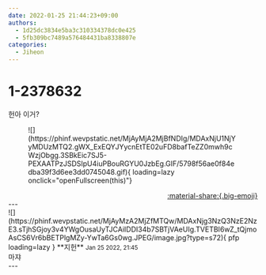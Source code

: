 ```yaml
---
date: 2022-01-25 21:44:23+09:00
authors:
  - 1d25dc3834e5ba3c310334378dc0e425
  - 5fb309bc7489a576484431ba8338807e
categories:
  - Jiheon
---
```


# 1-2378632

<div class="post-container" markdown="1">
<div class="content-container md-sidebar__scrollwrap" markdown="1">

헌아 이거?
<figure markdown="1">
![](https://phinf.wevpstatic.net/MjAyMjA2MjBfNDIg/MDAxNjU1NjYyMDUzMTQ2.gWX_ExEQYJYycnEtTE02uFD8bafTeZZ0mwh9cWzjObgg.3SBkEic7SJ5-PEXAATPzJSDSIpU4iuPBouRGYU0JzbEg.GIF/5798f56ae0f84edba39f3d6ee3dd0745048.gif){ loading=lazy onclick="openFullscreen(this)"}
</figure>


</div>
</div>

<div style="text-align: right;" markdown="1">
<a href="https://weverse.io/fromis9/fanpost/1-2378632" style="text-align: right;">:material-share:{.big-emoji}</a>
</div>
---

<div class="comments-container md-sidebar__scrollwrap" markdown="1">
<div class="comment" markdown="1">
<div class='id-container' markdown="1">
![](https://phinf.wevpstatic.net/MjAyMzA2MjZfMTQw/MDAxNjg3NzQ3NzE2NzE3.sTjhSGjoy3v4YWgOusaUyTJCAiIDDI34b7SBTjVAeUIg.TVETBI6wZ_tQjmoAsCS6Vr6bBETPlgMZy-YwTa6Gs0wg.JPEG/image.jpg?type=s72){ pfp loading=lazy }
**<span class="artist">지헌</span>** <small>Jan 25 2022, 21:45</small><br>
</div>
<div class='comment-body' markdown="1">
마쟈
</div>
</div>
</div>
---
